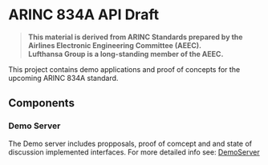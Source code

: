 # ARINC 834A API Draft

> **This material is derived from ARINC Standards prepared by the Airlines Electronic Engineering Committee (AEEC).  
> Lufthansa Group is a long-standing member of the AEEC.**


This project contains demo applications and proof of concepts for the upcoming ARINC 834A standard.

## Components
### Demo Server
The Demo server includes propposals, proof of comcept and  and state of discussion implemented interfaces. For more detailed info see: [DemoServer](DemoServer/README.md)
